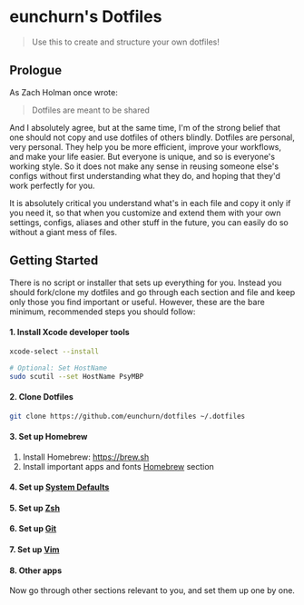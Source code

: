 # eunchurn's Dotfiles

> Use this to create and structure your own dotfiles!

## Prologue

As Zach Holman once wrote:

> Dotfiles are meant to be shared

And I absolutely agree, but at the same time, I'm of the strong belief that one should not copy and use dotfiles of others blindly. Dotfiles are personal, very personal. They help you be more efficient, improve your workflows, and make your life easier. But everyone is unique, and so is everyone's working style. So it does not make any sense in reusing someone else's configs without first understanding what they do, and hoping that they'd work perfectly for you.

It is absolutely critical you understand what's in each file and copy it only if you need it, so that when you customize and extend them with your own settings, configs, aliases and other stuff in the future, you can easily do so without a giant mess of files.


## Getting Started

There is no script or installer that sets up everything for you. Instead you should fork/clone my dotfiles and go through each section and file and keep only those you find important or useful. However, these are the bare minimum, recommended steps you should follow:

#### 1. Install Xcode developer tools

```bash
xcode-select --install

# Optional: Set HostName
sudo scutil --set HostName PsyMBP
```

#### 2. Clone Dotfiles

```bash
git clone https://github.com/eunchurn/dotfiles ~/.dotfiles
```

#### 3. Set up Homebrew

1. Install Homebrew: https://brew.sh
2. Install important apps and fonts [Homebrew](https://github.com/eunchurn/dotfiles/tree/master/Homebrew) section

#### 4. Set up [System Defaults](https://github.com/eunchurn/dotfiles/tree/master/System)

#### 5. Set up [Zsh](https://github.com/eunchurn/dotfiles/tree/master/Zsh)

#### 6. Set up [Git](https://github.com/eunchurn/dotfiles/tree/master/Git)

#### 7. Set up [Vim](https://github.com/eunchurn/dotfiles/tree/master/Vim)

#### 8. Other apps

Now go through other sections relevant to you, and set them up one by one.
